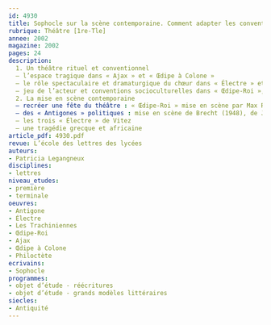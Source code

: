 ```yaml
---
id: 4930
title: Sophocle sur la scène contemporaine. Comment adapter les conventions antiques
rubrique: Théâtre [1re-Tle]
annee: 2002
magazine: 2002
pages: 24
description: 
  1. Un théâtre rituel et conventionnel
  – l’espace tragique dans « Ajax » et « Œdipe à Colone » 
  – le rôle spectaculaire et dramaturgique du chœur dans « Électre » et « Les Trachiniennes » 
  – jeu de l’acteur et conventions socioculturelles dans « Œdipe-Roi », « Philoctète » et « Les Trachiniennes » 
  2. La mise en scène contemporaine
  – recréer une fête du théâtre : « Œdipe-Roi » mise en scène par Max Reinhardt (1910)
  – des « Antigones » politiques : mise en scène de Brecht (1948), de Jean Vilar (1960)
  – les trois « Électre » de Vitez 
  – une tragédie grecque et africaine
article_pdf: 4930.pdf
revue: L’école des lettres des lycées
auteurs:
- Patricia Legangneux
disciplines:
- lettres
niveau_etudes:
- première
- terminale
oeuvres:
- Antigone
- Électre
- Les Trachiniennes
- Œdipe-Roi
- Ajax
- Œdipe à Colone
- Philoctète
ecrivains:
- Sophocle
programmes:
- objet d’étude - réécritures
- objet d’étude - grands modèles littéraires
siecles:
- Antiquité
---
```

